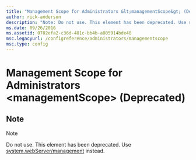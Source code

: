 ```yaml
---
title: "Management Scope for Administrators &lt;managementScope&gt; (Deprecated)"
author: rick-anderson
description: "Note: Do not use. This element has been deprecated. Use system.webServer/management instead."
ms.date: 09/26/2016
ms.assetid: 0702efa2-c36d-481c-bb4b-a805914bde48
msc.legacyurl: /configreference/administrators/managementscope
msc.type: config
---
```

# Management Scope for Administrators &lt;managementScope&gt; (Deprecated)

<a id="001"></a>
## Note

> [!NOTE]
> Do not use. This element has been deprecated. Use [system.webServer/management](../../system.webserver/management/index.md) instead.
